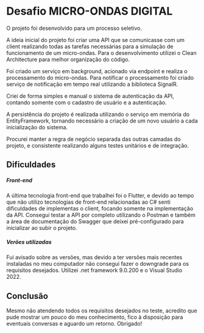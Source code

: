 # Desafio MICRO-ONDAS DIGITAL

O projeto foi desenvolvido para um processo seletivo.

A ideia inicial do projeto foi criar uma API que se comunicasse com um client realizando todas as tarefas necessárias para a simulação de funcionamento de um micro-ondas.
Para o desenvolvimento utilizei o Clean Architecture para melhor organização do código.

Foi criado um serviço em background, acionado via endpoint e realiza o processamento do micro-ondas.
Para notificar o processamento foi criado serviço de notificação em tempo real utilizando a biblioteca SignalR.

Criei de forma simples e manual o sistema de autenticação da API, contando somente com o cadastro de usuário e a autenticação.

A persistência do projeto é realizada utilizando o serviço em memória do EntityFramework, tornando necessário a criação de um novo usuário a cada inicialização do sistema.

Procurei manter a regra de negócio separada das outras camadas do projeto, e consistente realizando alguns testes unitários e de integração.

## Dificuldades
##### Front-end
A última tecnologia front-end que trabalhei foi o Flutter, e devido ao tempo que não utilizo tecnologias de front-end relacionadas ao C# senti dificuldades de implementas o client, focando somente na implementação da API.
Consegui testar a API por completo utilizando o Postman e também a área de documentação do Swagger que deixei pré-configurado para inicializar ao subir o projeto.

##### Verões utilizadas
Fui avisado sobre as versões, mas devido a ter versões mais recentes instaladas no meu computador não consegui fazer o downgrade para os requisitos desejados.
Utilizei .net framework 9.0.200 e o Visual Studio 2022.

## Conclusão
Mesmo não atendendo todos os requisitos desejados no teste, acredito que pude mostrar um pouco do meu conhecimento, fico à disposição para eventuais conversas e aguardo um retorno.
Obrigado!
